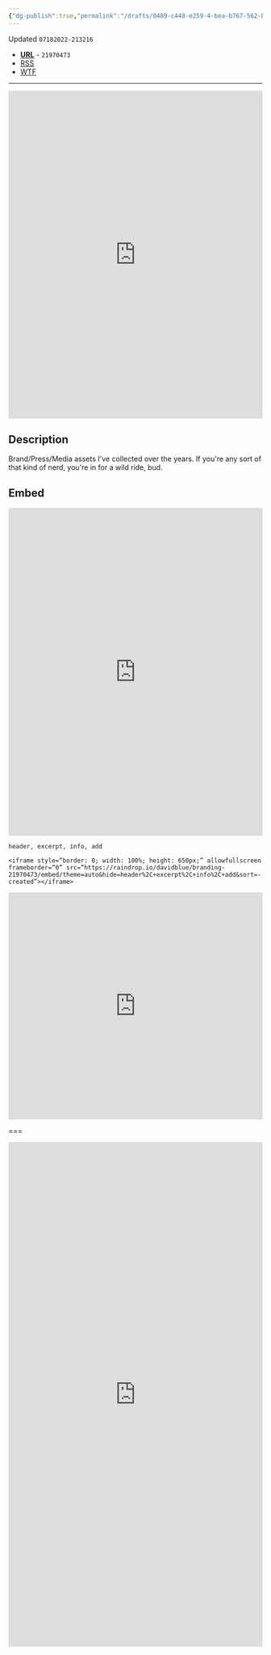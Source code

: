 ```yaml
---
{"dg-publish":true,"permalink":"/drafts/0489-c448-e259-4-bea-b767-562-b1-a0-ca-7-c1-2/","dgHomeLink":true,"dgPassFrontmatter":false}
---
```


Updated `07182022-213216`

- [**URL**](https://raindrop.io/davidblue/branding-21970473) - `21970473`
- [RSS](https://raindrop.io/collection/21970473/feed)
- [WTF](https://davidblue.wtf/drafts/0489C448-E259-4BEA-B767-562B1A0CA7C1.html)

---

<iframe style="border: 0; width: 100%; height: 650px;" allowfullscreen frameborder="0" src="https://raindrop.io/davidblue/branding-21970473/embed/sort=-created&hide=header%2C+excerpt%2C+info%2C+add"></iframe>

## Description

Brand/Press/Media assets I've collected over the years. If you're any sort of that kind of nerd, you're in for a wild ride, bud.

## Embed

<iframe style="border: 0; width: 100%; height: 650px;" allowfullscreen frameborder="0" src="https://raindrop.io/davidblue/branding-21970473/embed/sort=-created&hide=header%2C+excerpt%2C+info%2C+add"></iframe>

`header, excerpt, info, add`

```
<iframe style=“border: 0; width: 100%; height: 650px;” allowfullscreen frameborder=“0” src=“https://raindrop.io/davidblue/branding-21970473/embed/theme=auto&hide=header%2C+excerpt%2C+info%2C+add&sort=-created”></iframe>
```

<iframe style="border: 0; width: 100%; height: 450px;" allowfullscreen frameborder="0" src="https://raindrop.io/davidblue/embed/theme=auto&hide=header%2C+excerpt%2C+info%2C+add&sort=-created"></iframe>

===

<iframe style="border: 0; width: 100%; height: 1000px;" allowfullscreen frameborder="0" src="https://raindrop.io/davidblue/embed/me/theme=auto"></iframe>